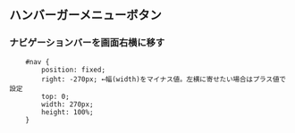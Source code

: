 ## ハンバーガーメニューボタン

### ナビゲーションバーを画面右横に移す
        #nav {
            position: fixed;
            right: -270px; ←幅(width)をマイナス値。左横に寄せたい場合はプラス値で設定
            top: 0;
            width: 270px;
            height: 100%;
        }
